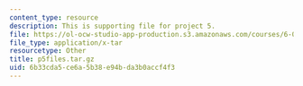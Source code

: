 ```yaml
---
content_type: resource
description: This is supporting file for project 5.
file: https://ol-ocw-studio-app-production.s3.amazonaws.com/courses/6-035-computer-language-engineering-spring-2010/6b33cda5ce6a5b38e94bda3b0accf4f3_p5files.tar.gz
file_type: application/x-tar
resourcetype: Other
title: p5files.tar.gz
uid: 6b33cda5-ce6a-5b38-e94b-da3b0accf4f3
---
```

